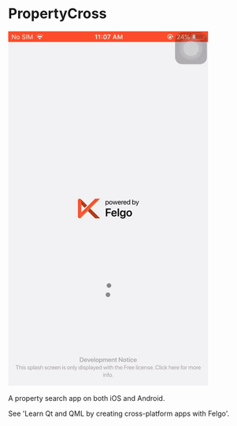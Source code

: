 # PropertyCross

![Alt text](demo.gif?raw=true "1")

A property search app on both iOS and Android.

See 'Learn Qt and QML by creating cross-platform apps with Felgo'.
